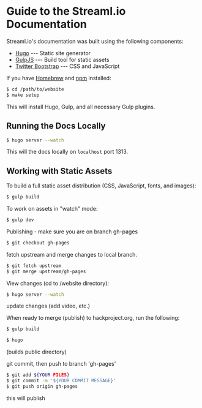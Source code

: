 # Guide to the Streaml.io Documentation

Streaml.io's documentation was built using the following components:

* [Hugo](http://gohugo.io) --- Static site generator
* [GulpJS](http://gulpjs.com) --- Build tool for static assets
* [Twitter Bootstrap](http://getbootstrap.com) --- CSS and JavaScript

If you have [Homebrew](http://brew.sh) and [npm](https://www.npmjs.com)
installed:

```bash
$ cd /path/to/website
$ make setup
```

This will install Hugo, Gulp, and all necessary Gulp plugins.

## Running the Docs Locally

```bash
$ hugo server --watch
```

This will the docs locally on `localhost` port 1313.

## Working with Static Assets

To build a full static asset distribution (CSS, JavaScript, fonts, and images):

```bash
$ gulp build
```

To work on assets in "watch" mode:

```bash
$ gulp dev
```

Publishing - make sure you are on branch gh-pages
```bash
$ git checkout gh-pages
```
fetch upstream and merge changes to local branch.
```bash
$ git fetch upstream
$ git merge upstream/gh-pages
```

View changes (cd to /website directory):
```bash
$ hugo server --watch
```
update changes (add video, etc.)

When ready to merge (publish) to hackproject.org, run the following:
```bash
$ gulp build
```

```bash
$ hugo
```
(builds public directory)

git commit, then push to branch 'gh-pages'
```bash
$ git add ${YOUR FILES}
$ git commit -m '${YOUR COMMIT MESSAGE}'
$ git push origin gh-pages 
```
this will publish 

